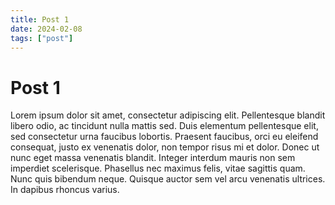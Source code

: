 ```yaml
---
title: Post 1
date: 2024-02-08
tags: ["post"]
---
```


# Post 1
Lorem ipsum dolor sit amet, consectetur adipiscing elit. Pellentesque blandit libero odio, ac tincidunt nulla mattis sed. Duis elementum pellentesque elit, sed consectetur urna faucibus lobortis. Praesent faucibus, orci eu eleifend consequat, justo ex venenatis dolor, non tempor risus mi et dolor. Donec ut nunc eget massa venenatis blandit. Integer interdum mauris non sem imperdiet scelerisque. Phasellus nec maximus felis, vitae sagittis quam. Nunc quis bibendum neque. Quisque auctor sem vel arcu venenatis ultrices. In dapibus rhoncus varius.